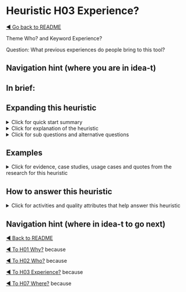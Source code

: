 
# Heuristic H03 Experience?

[◄ Go back to README](../README.md)

Theme Who? and Keyword Experience?

Question: What previous experiences do people bring to this tool?

## Navigation hint (where you are in idea-t)

## In brief:


## Expanding this heuristic
<details close>
  <summary>Click for quick start summary
  </summary> 

some words of summary

</details>

<details close>
  <summary>Click for explanation of the heuristic
  </summary> 

some words of explanation

</details>

<details close>
  
  <summary>Click for sub questions and alternative questions
  </summary> 

### Sub questions and alternative questions

### Role-based alternative questions



### Not? 
What experience will people not have?
What experience is not required as a prerequisite? 

- maybe a list here

### Else?
What other experiences might people bring to the tool?



</details>

## Examples

<details close>
  
  <summary>Click for evidence, case studies, usage cases and quotes from the research for this heuristic
  </summary> 
  
### Usage cases

### Case studies examples

### Quotes from research participants


</details>

## How to answer this heuristic

<details close>
  
  <summary>Click for activities and quality attributes that help answer this heuristic
  </summary> 
  
### Activities
### Quality Attributes


</details>

## Navigation hint (where in idea-t to go next)

[◄ Back to README](../README.md)

[◄ To H01 Why?](H01-Why.md)  because

[◄ To H02 Who?](H02-Who.md)  because

[◄ To H03 Experience?](H03-Experience.md)  because 

[◄ To H07 Where?](H07-Where.md)  because


